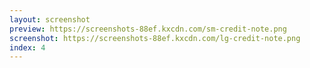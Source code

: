 ```yaml
---
layout: screenshot
preview: https://screenshots-88ef.kxcdn.com/sm-credit-note.png
screenshot: https://screenshots-88ef.kxcdn.com/lg-credit-note.png
index: 4
---
```

